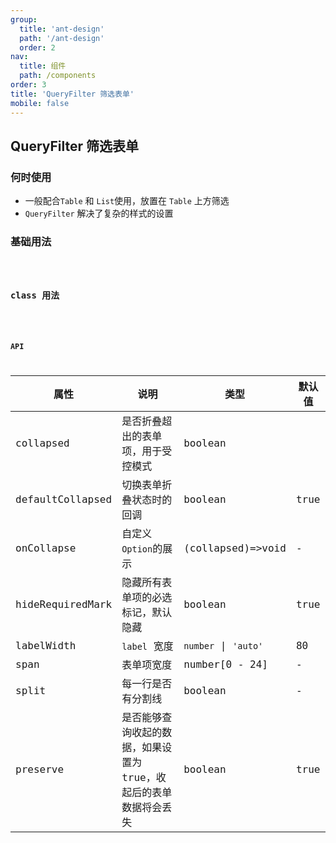 ```yaml
---
group:
  title: 'ant-design'
  path: '/ant-design'
  order: 2
nav:
  title: 组件
  path: /components
order: 3
title: 'QueryFilter 筛选表单'
mobile: false
---
```


## QueryFilter 筛选表单

### 何时使用

- 一般配合`Table` 和 `List`使用，放置在 `Table` 上方筛选
- `QueryFilter` 解决了复杂的样式的设置

### 基础用法

<code src="./demos/demo1.tsx" />

### class 用法

<code src="./demos/demo2.tsx" />

### API

| 属性 | 说明 | 类型 | 默认值 |
| --- | --- | --- | --- |
| collapsed | 是否折叠超出的表单项，用于受控模式 | boolean |  |
| defaultCollapsed | 切换表单折叠状态时的回调 | boolean | true |
| onCollapse | 自定义`Option`的展示 | (collapsed)=>void | - |
| hideRequiredMark | 隐藏所有表单项的必选标记，默认隐藏 | boolean | true |
| labelWidth | `label` 宽度 | `number` \| `'auto'` | 80 |
| span | 表单项宽度 | number[0 - 24] | - |
| split | 每一行是否有分割线 | boolean | - |
| preserve | 是否能够查询收起的数据，如果设置为 true，收起后的表单数据将会丢失 | boolean | true |

